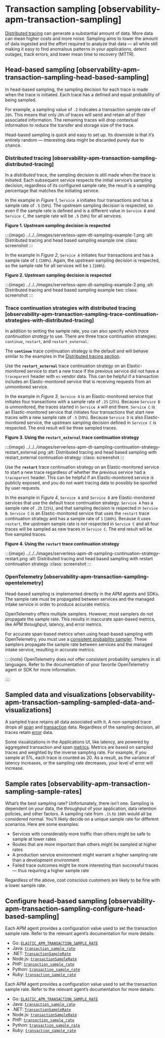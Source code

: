 # Transaction sampling [observability-apm-transaction-sampling]

[Distributed tracing](../../../solutions/observability/apps/traces.md) can generate a substantial amount of data. More data can mean higher costs and more noise. Sampling aims to lower the amount of data ingested and the effort required to analyze that data — all while still making it easy to find anomalous patterns in your applications, detect outages, track errors, and lower mean time to recovery (MTTR).


## Head-based sampling [observability-apm-transaction-sampling-head-based-sampling]

In head-based sampling, the sampling decision for each trace is made when the trace is initiated. Each trace has a defined and equal probability of being sampled.

For example, a sampling value of `.2` indicates a transaction sample rate of `20%`. This means that only `20%` of traces will send and retain all of their associated information. The remaining traces will drop contextual information to reduce the transfer and storage size of the trace.

Head-based sampling is quick and easy to set up. Its downside is that it’s entirely random — interesting data might be discarded purely due to chance.


### Distributed tracing [observability-apm-transaction-sampling-distributed-tracing]

In a *distributed* trace, the sampling decision is still made when the trace is initiated. Each subsequent service respects the initial service’s sampling decision, regardless of its configured sample rate; the result is a sampling percentage that matches the initiating service.

In the example in *Figure 1*, `Service A` initiates four transactions and has a sample rate of `.5` (`50%`). The upstream sampling decision is respected, so even if the sample rate is defined and is a different value in `Service B` and `Service C`, the sample rate will be `.5` (`50%`) for all services.

**Figure 1. Upstream sampling decision is respected**

:::{image} ../../../images/serverless-apm-dt-sampling-example-1.png
:alt: Distributed tracing and head based sampling example one
:class: screenshot
:::

In the example in *Figure 2*, `Service A` initiates four transactions and has a sample rate of `1` (`100%`). Again, the upstream sampling decision is respected, so the sample rate for all services will be `1` (`100%`).

**Figure 2. Upstream sampling decision is respected**

:::{image} ../../../images/serverless-apm-dt-sampling-example-2.png
:alt: Distributed tracing and head based sampling example two
:class: screenshot
:::


### Trace continuation strategies with distributed tracing [observability-apm-transaction-sampling-trace-continuation-strategies-with-distributed-tracing]

In addition to setting the sample rate, you can also specify which *trace continuation strategy* to use. There are three trace continuation strategies: `continue`, `restart`, and `restart_external`.

The **`continue`** trace continuation strategy is the default and will behave similar to the examples in the [Distributed tracing section](../../../solutions/observability/apps/transaction-sampling.md#observability-apm-transaction-sampling-distributed-tracing).

Use the **`restart_external`** trace continuation strategy on an Elastic-monitored service to start a new trace if the previous service did not have a `traceparent` header with `es` vendor data. This can be helpful if a transaction includes an Elastic-monitored service that is receiving requests from an unmonitored service.

In the example in *Figure 3*, `Service A` is an Elastic-monitored service that initiates four transactions with a sample rate of `.25` (`25%`). Because `Service B` is unmonitored, the traces started in `Service A` will end there. `Service C` is an Elastic-monitored service that initiates four transactions that start new traces with a new sample rate of `.5` (`50%`). Because `Service D` is also Elastic-monitored service, the upstream sampling decision defined in `Service C` is respected. The end result will be three sampled traces.

**Figure 3. Using the `restart_external` trace continuation strategy**

:::{image} ../../../images/serverless-apm-dt-sampling-continuation-strategy-restart_external.png
:alt: Distributed tracing and head based sampling with restart_external continuation strategy
:class: screenshot
:::

Use the **`restart`** trace continuation strategy on an Elastic-monitored service to start a new trace regardless of whether the previous service had a `traceparent` header. This can be helpful if an Elastic-monitored service is publicly exposed, and you do not want tracing data to possibly be spoofed by user requests.

In the example in *Figure 4*, `Service A` and `Service B` are Elastic-monitored services that use the default trace continuation strategy. `Service A` has a sample rate of `.25` (`25%`), and that sampling decision is respected in `Service B`. `Service C` is an Elastic-monitored service that uses the `restart` trace continuation strategy and has a sample rate of `1` (`100%`). Because it uses `restart`, the upstream sample rate is *not* respected in `Service C` and all four traces will be sampled as new traces in `Service C`. The end result will be five sampled traces.

**Figure 4. Using the `restart` trace continuation strategy**

:::{image} ../../../images/serverless-apm-dt-sampling-continuation-strategy-restart.png
:alt: Distributed tracing and head based sampling with restart continuation strategy
:class: screenshot
:::


### OpenTelemetry [observability-apm-transaction-sampling-opentelemetry]

Head-based sampling is implemented directly in the APM agents and SDKs. The sample rate must be propagated between services and the managed intake service in order to produce accurate metrics.

OpenTelemetry offers multiple samplers. However, most samplers do not propagate the sample rate. This results in inaccurate span-based metrics, like APM throughput, latency, and error metrics.

For accurate span-based metrics when using head-based sampling with OpenTelemetry, you must use a [consistent probability sampler](https://opentelemetry.io/docs/specs/otel/trace/tracestate-probability-sampling/). These samplers propagate the sample rate between services and the managed intake service, resulting in accurate metrics.

::::{note}
OpenTelemetry does not offer consistent probability samplers in all languages. Refer to the documentation of your favorite OpenTelemetry agent or SDK for more information.

::::



## Sampled data and visualizations [observability-apm-transaction-sampling-sampled-data-and-visualizations]

A sampled trace retains all data associated with it. A non-sampled trace drops all [span](../../../solutions/observability/apps/learn-about-application-data-types.md) and [transaction](../../../solutions/observability/apps/learn-about-application-data-types.md) data. Regardless of the sampling decision, all traces retain [error](../../../solutions/observability/apps/learn-about-application-data-types.md) data.

Some visualizations in the Applications UI, like latency, are powered by aggregated transaction and span [metrics](../../../solutions/observability/apps/learn-about-application-data-types.md). Metrics are based on sampled traces and weighted by the inverse sampling rate. For example, if you sample at 5%, each trace is counted as 20. As a result, as the variance of latency increases, or the sampling rate decreases, your level of error will increase.


## Sample rates [observability-apm-transaction-sampling-sample-rates]

What’s the best sampling rate? Unfortunately, there isn’t one. Sampling is dependent on your data, the throughput of your application, data retention policies, and other factors. A sampling rate from `.1%` to `100%` would all be considered normal. You’ll likely decide on a unique sample rate for different scenarios. Here are some examples:

* Services with considerably more traffic than others might be safe to sample at lower rates
* Routes that are more important than others might be sampled at higher rates
* A production service environment might warrant a higher sampling rate than a development environment
* Failed trace outcomes might be more interesting than successful traces — thus requiring a higher sample rate

Regardless of the above, cost conscious customers are likely to be fine with a lower sample rate.


## Configure head-based sampling [observability-apm-transaction-sampling-configure-head-based-sampling]

Each APM agent provides a configuration value used to set the transaction sample rate. Refer to the relevant agent’s documentation for more details:

* Go: [`ELASTIC_APM_TRANSACTION_SAMPLE_RATE`](https://www.elastic.co/guide/en/apm/agent/go/{{apm-go-branch}}/configuration.html#config-transaction-sample-rate)
* Java: [`transaction_sample_rate`](https://www.elastic.co/guide/en/apm/agent/java/{{apm-java-branch}}/config-core.html#config-transaction-sample-rate)
* .NET: [`TransactionSampleRate`](https://www.elastic.co/guide/en/apm/agent/dotnet/{{apm-dotnet-branch}}/config-core.html#config-transaction-sample-rate)
* Node.js: [`transactionSampleRate`](https://www.elastic.co/guide/en/apm/agent/nodejs/{{apm-node-branch}}/configuration.html#transaction-sample-rate)
* PHP: [`transaction_sample_rate`](https://www.elastic.co/guide/en/apm/agent/php/current/configuration-reference.html#config-transaction-sample-rate)
* Python: [`transaction_sample_rate`](https://www.elastic.co/guide/en/apm/agent/python/{{apm-py-branch}}/configuration.html#config-transaction-sample-rate)
* Ruby: [`transaction_sample_rate`](https://www.elastic.co/guide/en/apm/agent/ruby/{{apm-ruby-branch}}/configuration.html#config-transaction-sample-rate)

Each APM agent provides a configuration value used to set the transaction sample rate. Refer to the relevant agent’s documentation for more details:

* Go: [`ELASTIC_APM_TRANSACTION_SAMPLE_RATE`](https://www.elastic.co/guide/en/apm/agent/go/{{apm-go-branch}}/configuration.html#config-transaction-sample-rate)
* Java: [`transaction_sample_rate`](https://www.elastic.co/guide/en/apm/agent/java/{{apm-java-branch}}/config-core.html#config-transaction-sample-rate)
* .NET: [`TransactionSampleRate`](https://www.elastic.co/guide/en/apm/agent/dotnet/{{apm-dotnet-branch}}/config-core.html#config-transaction-sample-rate)
* Node.js: [`transactionSampleRate`](https://www.elastic.co/guide/en/apm/agent/nodejs/{{apm-node-branch}}/configuration.html#transaction-sample-rate)
* PHP: [`transaction_sample_rate`](https://www.elastic.co/guide/en/apm/agent/php/current/configuration-reference.html#config-transaction-sample-rate)
* Python: [`transaction_sample_rate`](https://www.elastic.co/guide/en/apm/agent/python/{{apm-py-branch}}/configuration.html#config-transaction-sample-rate)
* Ruby: [`transaction_sample_rate`](https://www.elastic.co/guide/en/apm/agent/ruby/{{apm-ruby-branch}}/configuration.html#config-transaction-sample-rate)
